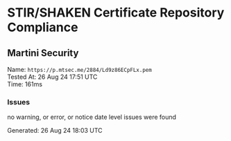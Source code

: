 # STIR/SHAKEN Certificate Repository Compliance

## Martini Security

Name: `https://p.mtsec.me/2884/Ld9z86ECpFLx.pem`\
Tested At: 26 Aug 24 17:51 UTC\
Time: 161ms

### Issues

no warning, or error, or notice date level issues were found

Generated: 26 Aug 24 18:03 UTC